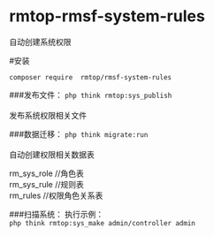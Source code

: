 # rmtop-rmsf-system-rules
自动创建系统权限

#安装

`composer require  rmtop/rmsf-system-rules
`

###发布文件：
`php think rmtop:sys_publish
`
<br><br>发布系统权限相关文件


###数据迁移：
`php think migrate:run
`
<br>
<br>自动创建权限相关数据表

rm_sys_role  //角色表  <br>
rm_sys_rule  //规则表  <br>
rm_rules     //权限角色关系表 <br>



###扫描系统：
执行示例：<br>
`php think rmtop:sys_make admin/controller admin`